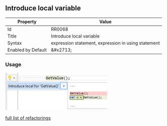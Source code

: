 ## Introduce local variable

| Property | Value |
| -------- | ----- |
| Id | RR0068 |
| Title | Introduce local variable |
| Syntax | expression statement, expression in using statement |
| Enabled by Default | &\#x2713; |

### Usage

![Introduce local variable](../../images/refactorings/IntroduceLocalVariable.png)

[full list of refactorings](Refactorings.md)